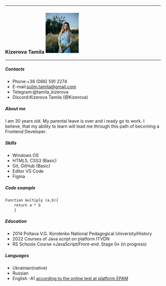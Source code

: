 ********
### Kizerova Tamila ![Tamila](https://github.com/Kizerova/rsschool-cv/blob/gh-pages/user_photo.jpg)
********
##### Contacts
* Phone:+38 (066) 591 2274  
* E-mail:sulim.tamila@gmail.com
* Telegram:@tamila_kizerova
* Discord:Kizerova Tamila (@Kizerova)
##### About me
I am 30 years old. My parental leave is over and i ready go to work.
I believe, that my ability to learn  will lead me through this path of becoming a Frontend Developer.  

##### Skills
* Windows OS 
* HTML5, CSS3 (Basic)
* Git, GitHub (Basic)
* Editor VS Code 
* Figma
##### Code example
```
Function multiply (a,b){
    return a * b
    }
```

##### Education
* 2014 Poltava V.G. Korolenko National Pedagogical University/History
* 2022 Courses of Java script on platform ITVDN
* RS Schools Course «JavaScript/Front-end. Stage 0» (in progress)
##### Languages
* Ukrainian(native)
* Russian
* English -A1 [according to the online test at platform EPAM](https://examinator.epam.com/Main/PersonalAssignments)
